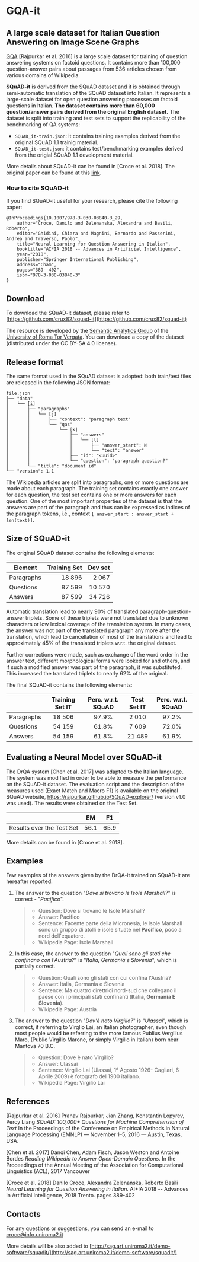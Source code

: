 # GQA-it
## A large scale dataset for Italian Question Answering on Image Scene Graphs


[GQA](https://cs.stanford.edu/people/dorarad/gqa) [Rajpurkar et al. 2016]  is a large scale dataset for training of question answering systems on factoid questions. 
It contains more than 100,000 question-answer pairs about passages from 536 articles chosen from various domains of Wikipedia. 

**SQuAD-it** is derived from the SQuAD dataset and it is obtained through semi-automatic translation of the SQuAD dataset 
into Italian. It represents a large-scale dataset for open question answering processes on factoid questions in Italian. 
**The dataset contains more than 60,000 question/answer pairs derived from the original English dataset.** The dataset is split into training and test sets to support the replicability of the benchmarking of QA systems:

* `SQuAD_it-train.json`: it contains training examples derived from the original SQuAD 1.1 trainig material. 
* `SQuAD_it-test.json`: it contains test/benchmarking examples derived from the origial SQuAD 1.1 development material. 

More details about SQuAD-it can be found in [Croce et al. 2018]. The original paper can be found at this [link](https://link.springer.com/chapter/10.1007/978-3-030-03840-3_29).



### How to cite SQuAD-it


If you find SQuAD-it useful for your research, please cite the following paper:

~~~~
@InProceedings{10.1007/978-3-030-03840-3_29,
	author="Croce, Danilo and Zelenanska, Alexandra and Basili, Roberto",
	editor="Ghidini, Chiara and Magnini, Bernardo and Passerini, Andrea and Traverso, Paolo",
	title="Neural Learning for Question Answering in Italian",
	booktitle="AI*IA 2018 -- Advances in Artificial Intelligence",
	year="2018",
	publisher="Springer International Publishing",
	address="Cham",
	pages="389--402",
	isbn="978-3-030-03840-3"
}
~~~~


## Download

To download the SQuAD-it dataset, please refer to [https://github.com/crux82/squad-it](https://github.com/crux82/squad-it)

The resource is developed by the [Semantic Analytics Group](http://sag.art.uniroma2.it) of
the [University of Roma Tor Vergata](http://web.uniroma2.it/home). 
You can download a copy of the dataset (distributed under the CC BY-SA 4.0 license).

## Release format

The same format used in the SQuAD dataset is adopted: both train/test files are released in the following JSON format:

```
file.json
├── "data"
│   └── [i]
│       ├── "paragraphs"
│       │   └── [j]
│       │       ├── "context": "paragraph text"
│       │       └── "qas"
│       │           └── [k]
│       │               ├── "answers"
│       │               │   └── [l]
│       │               │       ├── "answer_start": N
│       │               │       └── "text": "answer"
│       │               ├── "id": "<uuid>"
│       │               └── "question": "paragraph question?"
│       └── "title": "document id"
└── "version": 1.1
```

The Wikipedia articles are split into paragraphs, one or more questions are made about each paragraph. The training set contains exactly one answer for each question, the test set contains one or more answers for each question. One of the most important properties of the dataset is that the answers are part of the paragraph and thus can be expressed as indices of the paragraph tokens, i.e., context `[ answer_start : answer_start + len(text)]`.

## Size of SQuAD-it

The original SQuAD dataset contains the following elements:

| Element | Training Set | Dev set |
| -------------- | --------------: | --------------: |
| Paragraphs  | 18 896 | 2 067 |
| Questions  | 87 599 | 10 570 |
|  Answers | 87 599 |34 726 |


Automatic translation lead to nearly 90% of translated paragraph-question-answer triplets.  Some of these triplets were not translated due to unknown characters or low lexical  coverage of the translation system. In many cases, the answer was not part of the translated paragraph any more after the translation, which lead to cancellation of most of the translations and lead to  approximately 45% of the translated triplets w.r.t. the original dataset.

Further corrections were made, such as exchange of the word order in the answer text, different morphological forms were looked for and others, and if such a modified answer was part of the paragraph, it was substituted. This increased the translated triplets to nearly 62% of the original.

The final SQuAD-it contains the following elements:

|  | Training Set IT	| Perc. w.r.t. SQuAD	| Test Set IT | Perc. w.r.t. SQuAD |	
| --------- | :---------: | :-----: |:---------:  | :-----: |
|	Paragraphs	|   18 506 | 97.9% | 2 010 | 97.2% | 
|	Questions	| 54 159 |  61.8% |7 609 | 72.0% |
|	Answers	| 54 159 |  61.8% |21 489 | 61.9%	|
					

## Evaluating a Neural Model over SQuAD-it

The DrQA system [Chen et al. 2017] was adapted to the Italian language. The system was modified in order to be able to measure the performance on the SQuAD-it dataset. The evaluation script and the description of the measures used (Exact Match and Macro F1) is available on the original SQuAD website, <https://rajpurkar.github.io/SQuAD-explorer/> (version v1.0 was used). The results were obtained on the Test Set. 


| |EM | F1 |
| --- | :---: | :---: |
|Results over the Test  Set |	56.1	| 65.9 |
 
 More details can be found in [Croce et al. 2018].



## Examples

Few examples of the answers given by the DrQA-it trained on SQuAD-it are hereafter reported. 

1. The answer to the question "*Dove si trovano le Isole Marshall?*"
is correct - "*Pacifico*".

	>* Question: Dove si trovano le Isole Marshall?
	>* Answer: Pacifico
	>* Sentence: Facente parte della Micronesia, le Isole Marshall sono un gruppo di atolli e isole situate nel **Pacifico**, poco a nord dell'equatore.
	>* Wikipedia Page: Isole Marshall

2. In this case, the answer to the question "*Quali sono gli stati che confinano con l'Austria?*" is "*Italia, Germania e Slovenia*", which is partially correct.
	>* Question: Quali sono gli stati con cui confina l'Austria?
	>* Answer: Italia, Germania e Slovenia
	>* Sentence: Ma quattro direttrici nord-sud che collegano il paese con i principali stati confinanti (**Italia, Germania E Slovenia**).
	>* Wikipedia Page: Austria


3. The answer to the question "*Dov'è nato Virgilio?*" is "*Ulassai*", which is correct, if referring to Virglio Lai, an Italian photographer, even though most people would be referring to the more famous Publius Vergilius Maro, (Publio Virgilio Marone, or simply Virgilio in Italian) born near Mantova 70 B.C.

	>* Question: Dove è nato Virgilio?
	>* Answer: Ulassai
	>* Sentence: Virgilio Lai (Ulassai, 1º Agosto 1926- Cagliari, 6 Aprile 2009) è fotografo del 1900 italiano.
	>* Wikipedia Page: Virgilio Lai


## References

[Rajpurkar et al. 2016] Pranav Rajpurkar, Jian Zhang, Konstantin Lopyrev, Percy Liang *SQuAD: 100,000+ Questions for Machine Comprehension of Text* In the Proceedings of the Conference on Empirical Methods in Natural Language Processing (EMNLP) — November 1–5, 2016 — Austin, Texas, USA.

[Chen et al. 2017] Danqi Chen, Adam Fisch, Jason Weston and Antoine Bordes *Reading Wikipedia to Answer Open-Domain Questions.* In the Proceedings of the  Annual Meeting of the Association for Computational Linguistics (ACL), 2017 Vancouver

[Croce et al. 2018] Danilo Croce, Alexandra Zelenanska, Roberto Basili *Neural Learning for Question Answering in Italian.* AI*IA 2018 -- Advances in Artificial Intelligence, 2018 Trento. pages 389-402


## Contacts

For any questions or suggestions, you can send an e-mail to <croce@info.uniroma2.it>

More details will be also added to [http://sag.art.uniroma2.it/demo-software/squadit/](http://sag.art.uniroma2.it/demo-software/squadit/)
